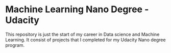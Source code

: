 # Machine Learning Nano Degree - Udacity
This repository is just the start of my career in Data science and Machine Learning. It consist of projects that I completed for my Udacity Nano degree program.
